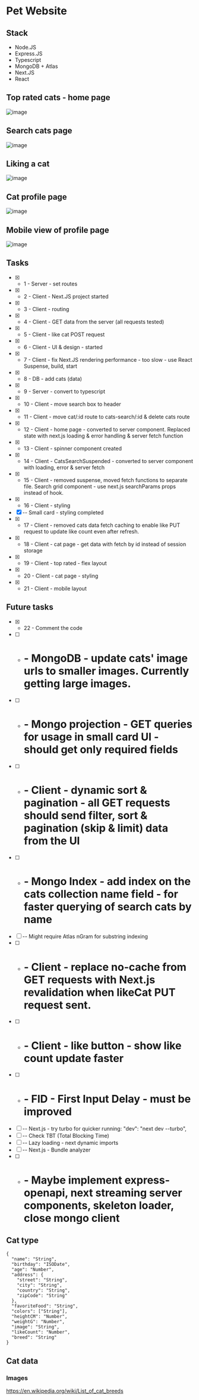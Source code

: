 # Pet Website
## Stack
- Node.JS
- Express.JS
- Typescript
- MongoDB + Atlas
- Next.JS
- React


## Top rated cats - home page
![image](https://github.com/asidelnik/pet-website/assets/10272524/d4e0a3d6-f162-410c-aef9-f6e70fa26613)

## Search cats page
![image](https://github.com/asidelnik/pet-website/assets/10272524/7f3f4b83-6f6b-4372-b952-4eb1c4d1236e)

## Liking a cat
![image](https://github.com/asidelnik/pet-website/assets/10272524/9eed22f9-5f12-4158-89c2-e3f29d858fd6)

## Cat profile page
![image](https://github.com/asidelnik/pet-website/assets/10272524/aa7df534-1c71-4595-8517-ba1eb790cb55)

## Mobile view of profile page
![image](https://github.com/asidelnik/pet-website/assets/10272524/f9e50331-7e7f-4565-87a1-19df11c82311)


## Tasks
- [x] - 1 - Server - set routes
- [x] - 2 - Client - Next.JS project started
- [x] - 3 - Client - routing
- [x] - 4 - Client - GET data from the server (all requests tested)
- [x] - 5 - Client - like cat POST request
- [x] - 6 - Client - UI & design - started
- [x] - 7 - Client - fix Next.JS rendering performance - too slow - use React Suspense, build, start
- [x] - 8 - DB - add cats (data)
- [x] - 9 - Server - convert to typescript
- [x] - 10 - Client - move search box to header
- [x] - 11 - Client - move cat/:id route to cats-search/:id & delete cats route
- [x] - 12 - Client - home page - converted to server component. Replaced state with next.js loading & error handling & server fetch function 
- [x] - 13 - Client - spinner component created
- [x] - 14 - Client - CatsSearchSuspended - converted to server component with loading, error & server fetch
- [x] - 15 - Client - removed suspense, moved fetch functions to separate file. Search grid component - use next.js searchParams props instead of hook.
- [x] - 16 - Client - styling
- [x] -- Small card - styling completed
- [x] - 17 - Client - removed cats data fetch caching to enable like PUT request to update like count even after refresh.
- [x] - 18 - Client - cat page - get data with fetch by id instead of session storage
- [x] - 19 - Client - top rated - flex layout
- [x] - 20 - Client - cat page - styling
- [x] - 21 - Client - mobile layout
## Future tasks  
- [x] - 22 - Comment the code
- [ ] - # - MongoDB - update cats' image urls to smaller images. Currently getting large images.
- [ ] - # - Mongo projection - GET queries for usage in small card UI - should get only required fields
- [ ] - # - Client - dynamic sort & pagination - all GET requests should send filter, sort & pagination (skip & limit) data from the UI
- [ ] - # - Mongo Index - add index on the cats collection name field - for faster querying of search cats by name
- [ ] -- Might require Atlas nGram for substring indexing
- [ ] - # - Client - replace no-cache from GET requests with Next.js revalidation when likeCat PUT request sent.
- [ ] - # - Client - like button - show like count update faster
- [ ] - # - FID - First Input Delay - must be improved
- [ ] -- Next.js - try turbo for quicker running: "dev": "next dev --turbo",
- [ ] -- Check TBT (Total Blocking Time)
- [ ] -- Lazy loading - next dynamic imports
- [ ] -- Next.js - Bundle analyzer
- [ ] - # - Maybe implement express-openapi, next streaming server components, skeleton loader, close mongo client


## Cat type
```
{
  "name": "String",
  "birthday": "ISODate",
  "age": "Number",
  "address": {
    "street": "String",
    "city": "String",
    "country": "String",
    "zipCode": "String"
  },
  "favoriteFood": "String",
  "colors": ["String"],   
  "heightCM": "Number",  
  "weightG": "Number",   
  "image": "String",     
  "likeCount": "Number",
  "breed": "String" 
}
```

## Cat data
### Images
https://en.wikipedia.org/wiki/List_of_cat_breeds
